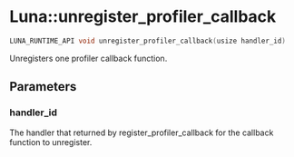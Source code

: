 # Luna::unregister_profiler_callback

```c++
LUNA_RUNTIME_API void unregister_profiler_callback(usize handler_id)
```

Unregisters one profiler callback function. 



## Parameters
### handler_id
The handler that returned by register_profiler_callback for the callback function to unregister. 

